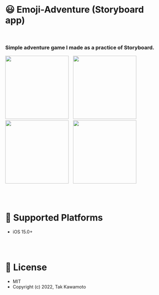 <br>

# :smiley: Emoji-Adventure (Storyboard app)

<br>

###  Simple adventure game I made as a practice of Storyboard.

<img src="https://user-images.githubusercontent.com/92702803/171668985-f9633015-66f4-4619-a254-b947497e06fd.png" width="200px">　<img src="https://user-images.githubusercontent.com/92702803/171668996-7c4c0e69-c121-463a-9d80-54bc84856d2e.png" width="200px">　<img src="https://user-images.githubusercontent.com/92702803/171669018-5145a0cb-b95e-46f8-ac06-5fb639e39a60.png" width="200px">　<img src="https://user-images.githubusercontent.com/92702803/171669007-70f72f90-7f08-4398-a907-a6082115d7d9.png" width="200px">

<br>
<br>

# :iphone: Supported Platforms
* iOS 15.0+

<br>
<br>

# :page_facing_up: License
* MIT
* Copyright (c) 2022, Tak Kawamoto
